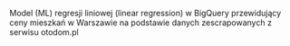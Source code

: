 Model (ML) regresji liniowej (linear regression) w BigQuery przewidujący ceny mieszkań w Warszawie na podstawie danych zescrapowanych z serwisu otodom.pl